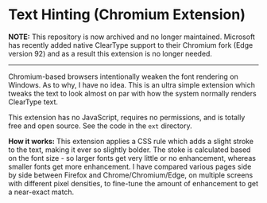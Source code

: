 Text Hinting (Chromium Extension)
=================================

**NOTE:** This repository is now archived and no longer maintained. Microsoft
has recently added native ClearType support to their Chromium fork (Edge
version 92) and as a result this extension is no longer needed.

---

Chromium-based browsers intentionally weaken the font rendering on Windows. As
to why, I have no idea. This is an ultra simple extension which tweaks the text
to look almost on par with how the system normally renders ClearType text.

This extension has no JavaScript, requires no permissions, and is totally free
and open source. See the code in the `ext` directory.

**How it works:** This extension applies a CSS rule which adds a slight stroke
to the text, making it ever so slightly bolder. The stoke is calculated based on
the font size - so larger fonts get very little or no enhancement, whereas
smaller fonts get more enhancement. I have compared various pages side by side
between Firefox and Chrome/Chromium/Edge, on multiple screens with different
pixel densities, to fine-tune the amount of enhancement to get a near-exact
match.
